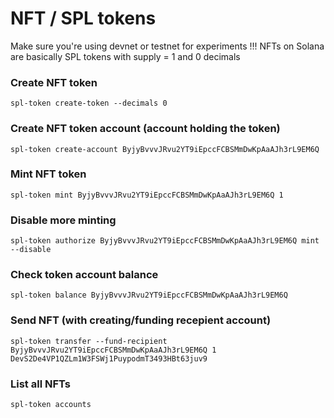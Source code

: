 #  NFT / SPL tokens
Make sure you're using devnet or testnet for experiments !!!
NFTs on Solana are basically SPL tokens with supply = 1 and 0 decimals

### Create NFT token
```
spl-token create-token --decimals 0
```

### Create NFT token account (account holding the token)
``` 
spl-token create-account ByjyBvvvJRvu2YT9iEpccFCBSMmDwKpAaAJh3rL9EM6Q
```

### Mint NFT token
```
spl-token mint ByjyBvvvJRvu2YT9iEpccFCBSMmDwKpAaAJh3rL9EM6Q 1
```

### Disable more minting 
```
spl-token authorize ByjyBvvvJRvu2YT9iEpccFCBSMmDwKpAaAJh3rL9EM6Q mint --disable
```

### Check token account balance
```
spl-token balance ByjyBvvvJRvu2YT9iEpccFCBSMmDwKpAaAJh3rL9EM6Q
```

### Send NFT (with creating/funding recepient account)
```
spl-token transfer --fund-recipient ByjyBvvvJRvu2YT9iEpccFCBSMmDwKpAaAJh3rL9EM6Q 1  DevS2De4VP1QZLm1W3FSWj1PuypodmT3493HBt63juv9
```

### List all NFTs
```
spl-token accounts
```